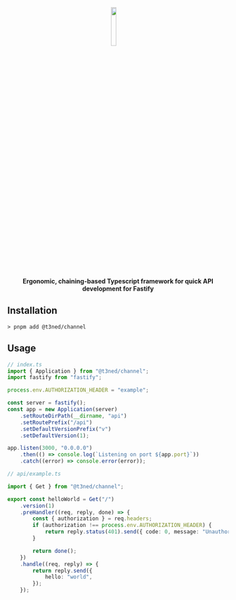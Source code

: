 <div align="center">
<img src="" align="center" width="15%" alt="">

<img src="https://img.shields.io/github/package-json/v/T3NED/channel/main" align="center" alt="">
<img src="https://img.shields.io/npm/dm/channel" align="center" alt="">
<img src="https://img.shields.io/github/license/T3NED/channel" align="center" alt="">
<img src="https://img.shields.io/github/issues/T3NED/channel" align="center" alt="">
<img src="https://img.shields.io/github/issues-pr/T3NED/channel" align="center" alt="">

<br>
<br>

**Ergonomic, chaining-based Typescript framework for quick API development for Fastify**

</div>

## Installation

```shell
> pnpm add @t3ned/channel
```

## Usage

```ts
// index.ts
import { Application } from "@t3ned/channel";
import fastify from "fastify";

process.env.AUTHORIZATION_HEADER = "example";

const server = fastify();
const app = new Application(server)
	.setRouteDirPath(__dirname, "api")
	.setRoutePrefix("/api")
	.setDefaultVersionPrefix("v")
	.setDefaultVersion(1);

app.listen(3000, "0.0.0.0")
	.then(() => console.log(`Listening on port ${app.port}`))
	.catch((error) => console.error(error));
```

```ts
// api/example.ts

import { Get } from "@t3ned/channel";

export const helloWorld = Get("/")
	.version(1)
	.preHandler((req, reply, done) => {
		const { authorization } = req.headers;
		if (authorization !== process.env.AUTHORIZATION_HEADER) {
			return reply.status(401).send({ code: 0, message: "Unauthorized" });
		}

		return done();
	})
	.handle((req, reply) => {
		return reply.send({
			hello: "world",
		});
	});
```

